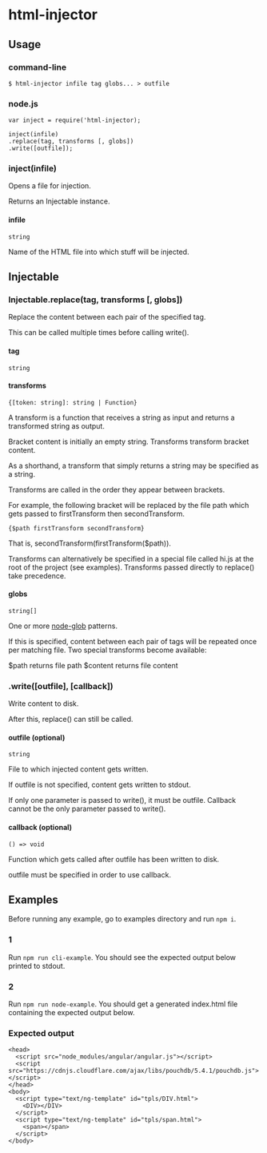 # html-injector

## Usage

### command-line
```
$ html-injector infile tag globs... > outfile
```

### node.js
```
var inject = require('html-injector);

inject(infile)
.replace(tag, transforms [, globs])
.write([outfile]);
```





### inject(infile)

Opens a file for injection.

Returns an Injectable instance.

#### infile

`string`

Name of the HTML file into which stuff will be injected.





## Injectable





### Injectable.replace(tag, transforms [, globs])

Replace the content between each pair of the specified tag.

This can be called multiple times before calling write().

#### tag

`string`

#### transforms

`{[token: string]: string | Function}`

A transform is a function that receives a string as input and returns a transformed string as output.

Bracket content is initially an empty string. Transforms transform bracket content.

As a shorthand, a transform that simply returns a string may be specified as a string.

Transforms are called in the order they appear between brackets.

For example, the following bracket will be replaced by the file path which gets passed to firstTransform then secondTransform.

`{$path firstTransform secondTransform}`

That is, secondTransform(firstTransform($path)).

Transforms can alternatively be specified in a special file called hi.js at the root of the project (see examples).
Transforms passed directly to replace() take precedence.

#### globs

`string[]`

One or more [node-glob](https://github.com/isaacs/node-glob) patterns.

If this is specified, content between each pair of tags will be repeated once per matching file.
Two special transforms become available:

$path returns file path
$content returns file content





### .write([outfile], [callback])

Write content to disk.

After this, replace() can still be called.

#### outfile (optional)

`string`

File to which injected content gets written.

If outfile is not specified, content gets written to stdout.

If only one parameter is passed to write(), it must be outfile. Callback cannot be the only parameter passed to write().

#### callback (optional)

`() => void`

Function which gets called after outfile has been written to disk.

outfile must be specified in order to use callback.





## Examples

Before running any example, go to examples directory and run `npm i`.

### 1
Run `npm run cli-example`.
You should see the expected output below printed to stdout.

### 2
Run `npm run node-example`.
You should get a generated index.html file containing the expected output below.

### Expected output
```
<head>
  <script src="node_modules/angular/angular.js"></script>
  <script src="https://cdnjs.cloudflare.com/ajax/libs/pouchdb/5.4.1/pouchdb.js"></script>
</head>
<body>
  <script type="text/ng-template" id="tpls/DIV.html">
    <DIV></DIV>
  </script>
  <script type="text/ng-template" id="tpls/span.html">
    <span></span>
  </script>
</body>
```
